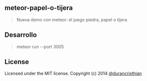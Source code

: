 meteor-papel-o-tijera
----------

> Nueva demo con meteor: el juego piedra, papel o tijera

Desarrollo
----------
> meteor run --port 3005

License
----------
Licensed under the MIT license.
Copyright (c) 2014 [@durancristhian](https://twitter.com/DuranCristhian)